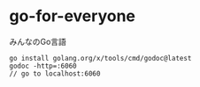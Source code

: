 # go-for-everyone
みんなのGo言語

```
go install golang.org/x/tools/cmd/godoc@latest
godoc -http=:6060
// go to localhost:6060
```
